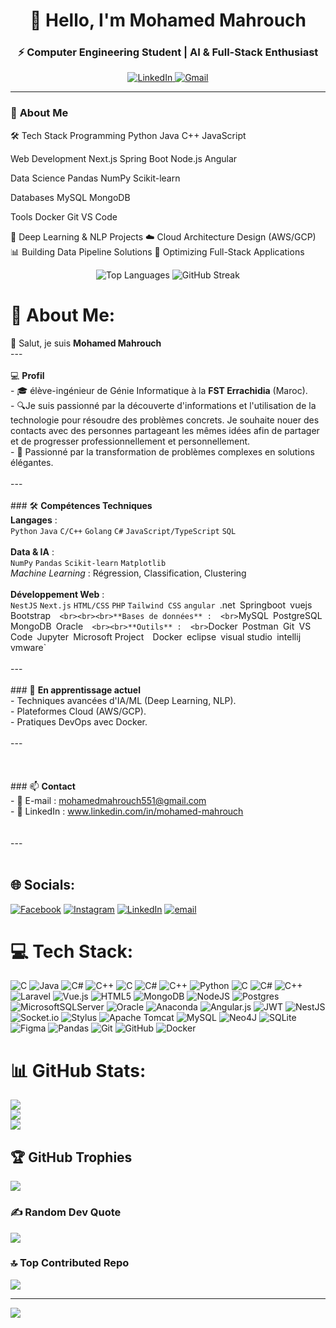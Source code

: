 <h1 align="center">👋 Hello, I'm Mohamed Mahrouch</h1>
<h3 align="center">⚡ Computer Engineering Student | AI & Full-Stack Enthusiast</h3>

<p align="center">
  <a href="https://www.linkedin.com/in/mohamed-mahrouch" target="_blank">
    <img src="https://img.shields.io/badge/LinkedIn-0077B5?style=for-the-badge&logo=linkedin&logoColor=white" alt="LinkedIn">
  </a>
  <a href="mailto:mohamedmahrouch551@gmail.com">
    <img src="https://img.shields.io/badge/Gmail-D14836?style=for-the-badge&logo=gmail&logoColor=white" alt="Gmail">
  </a>
</p>

---

### 🚀 **About Me**


🛠 Tech Stack
Programming
Python
Java
C++
JavaScript

Web Development
Next.js
Spring Boot
Node.js
Angular

Data Science
Pandas
NumPy
Scikit-learn

Databases
MySQL
MongoDB

Tools
Docker
Git
VS Code







🤖 Deep Learning & NLP Projects
☁️ Cloud Architecture Design (AWS/GCP)
📊 Building Data Pipeline Solutions
🚀 Optimizing Full-Stack Applications




<p align="center"> <img src="https://github-readme-stats.vercel.app/api/top-langs/?username=YOUR_USERNAME&layout=compact&theme=radical" alt="Top Languages"> <img src="https://github-readme-streak-stats.herokuapp.com/?user=YOUR_USERNAME&theme=radical" alt="GitHub Streak"> </p>

























































# 💫 About Me:
👋 Salut, je suis **Mohamed Mahrouch**<br>---<br><br> 💻 **Profil**  <br>- 🎓 élève-ingénieur de Génie Informatique à la **FST Errachidia** (Maroc).  <br>- 🔍Je suis passionné par la découverte d'informations et l'utilisation de la technologie pour résoudre des problèmes concrets. Je souhaite nouer des contacts avec des personnes partageant les mêmes idées afin de partager et de progresser professionnellement et personnellement.<br>- 🚀 Passionné par la transformation de problèmes complexes en solutions élégantes.  <br><br>---<br><br>### 🛠️ **Compétences Techniques**  <br>**Langages** :  <br>`Python` `Java` `C/C++` `Golang` `C#` `JavaScript/TypeScript` `SQL`  <br><br>**Data & IA** :  <br>`NumPy` `Pandas` `Scikit-learn` `Matplotlib`  <br>*Machine Learning* : Régression, Classification, Clustering  <br><br>**Développement Web** :  <br>`NestJS` `Next.js` `HTML/CSS` `PHP` `Tailwind CSS`  `angular `.net` `Springboot` `vuejs` `Bootstrap`  <br><br><br>**Bases de données** :  <br>`MySQL` `PostgreSQL` `MongoDB` `Oracle`  <br><br>**Outils** :  <br>`Docker` `Postman` `Git` `VS Code` `Jupyter` `Microsoft Project`  `Docker` `eclipse` `visual studio` `intellij` `vmware` <br><br>---<br><br>### 🌱 **En apprentissage actuel**  <br>- Techniques avancées d'IA/ML (Deep Learning, NLP).  <br>- Plateformes Cloud (AWS/GCP).  <br>- Pratiques DevOps avec Docker.  <br><br>---<br><br><br><br>### 📫 **Contact**  <br>- 📧 E-mail : mohamedmahrouch551@gmail.com<br>- 💼 LinkedIn : www.linkedin.com/in/mohamed-mahrouch<br><br><br>---<br><br>


## 🌐 Socials:
[![Facebook](https://img.shields.io/badge/Facebook-%231877F2.svg?logo=Facebook&logoColor=white)](https://facebook.com/medma) [![Instagram](https://img.shields.io/badge/Instagram-%23E4405F.svg?logo=Instagram&logoColor=white)](https://instagram.com/mohamedmahrouch) [![LinkedIn](https://img.shields.io/badge/LinkedIn-%230077B5.svg?logo=linkedin&logoColor=white)](https://linkedin.com/in/mohamed-mahrouch) [![email](https://img.shields.io/badge/Email-D14836?logo=gmail&logoColor=white)](mailto:mohamedmahrouch551@gmail.com) 

# 💻 Tech Stack:
![C](https://img.shields.io/badge/c-%2300599C.svg?style=for-the-badge&logo=c&logoColor=white) ![Java](https://img.shields.io/badge/java-%23ED8B00.svg?style=for-the-badge&logo=openjdk&logoColor=white) ![C#](https://img.shields.io/badge/c%23-%23239120.svg?style=for-the-badge&logo=csharp&logoColor=white) ![C++](https://img.shields.io/badge/c++-%2300599C.svg?style=for-the-badge&logo=c%2B%2B&logoColor=white) ![C](https://img.shields.io/badge/c-%2300599C.svg?style=for-the-badge&logo=c&logoColor=white) ![C#](https://img.shields.io/badge/c%23-%23239120.svg?style=for-the-badge&logo=csharp&logoColor=white) ![C++](https://img.shields.io/badge/c++-%2300599C.svg?style=for-the-badge&logo=c%2B%2B&logoColor=white) ![Python](https://img.shields.io/badge/python-3670A0?style=for-the-badge&logo=python&logoColor=ffdd54) ![C](https://img.shields.io/badge/c-%2300599C.svg?style=for-the-badge&logo=c&logoColor=white) ![C#](https://img.shields.io/badge/c%23-%23239120.svg?style=for-the-badge&logo=csharp&logoColor=white) ![C++](https://img.shields.io/badge/c++-%2300599C.svg?style=for-the-badge&logo=c%2B%2B&logoColor=white) ![Laravel](https://img.shields.io/badge/laravel-%23FF2D20.svg?style=for-the-badge&logo=laravel&logoColor=white) ![Vue.js](https://img.shields.io/badge/vue.js-%2335495e.svg?style=for-the-badge&logo=vuedotjs&logoColor=%234FC08D) ![HTML5](https://img.shields.io/badge/html5-%23E34F26.svg?style=for-the-badge&logo=html5&logoColor=white) ![MongoDB](https://img.shields.io/badge/MongoDB-%234ea94b.svg?style=for-the-badge&logo=mongodb&logoColor=white) ![NodeJS](https://img.shields.io/badge/node.js-6DA55F?style=for-the-badge&logo=node.js&logoColor=white) ![Postgres](https://img.shields.io/badge/postgres-%23316192.svg?style=for-the-badge&logo=postgresql&logoColor=white) ![MicrosoftSQLServer](https://img.shields.io/badge/Microsoft%20SQL%20Server-CC2927?style=for-the-badge&logo=microsoft%20sql%20server&logoColor=white) ![Oracle](https://img.shields.io/badge/Oracle-F80000?style=for-the-badge&logo=oracle&logoColor=white) ![Anaconda](https://img.shields.io/badge/Anaconda-%2344A833.svg?style=for-the-badge&logo=anaconda&logoColor=white) ![Angular.js](https://img.shields.io/badge/angular.js-%23E23237.svg?style=for-the-badge&logo=angularjs&logoColor=white) ![JWT](https://img.shields.io/badge/JWT-black?style=for-the-badge&logo=JSON%20web%20tokens) ![NestJS](https://img.shields.io/badge/nestjs-%23E0234E.svg?style=for-the-badge&logo=nestjs&logoColor=white) ![Socket.io](https://img.shields.io/badge/Socket.io-black?style=for-the-badge&logo=socket.io&badgeColor=010101) ![Stylus](https://img.shields.io/badge/stylus-%23ff6347.svg?style=for-the-badge&logo=stylus&logoColor=white) ![Apache Tomcat](https://img.shields.io/badge/apache%20tomcat-%23F8DC75.svg?style=for-the-badge&logo=apache-tomcat&logoColor=black) ![MySQL](https://img.shields.io/badge/mysql-4479A1.svg?style=for-the-badge&logo=mysql&logoColor=white) ![Neo4J](https://img.shields.io/badge/Neo4j-008CC1?style=for-the-badge&logo=neo4j&logoColor=white) ![SQLite](https://img.shields.io/badge/sqlite-%2307405e.svg?style=for-the-badge&logo=sqlite&logoColor=white) ![Figma](https://img.shields.io/badge/figma-%23F24E1E.svg?style=for-the-badge&logo=figma&logoColor=white) ![Pandas](https://img.shields.io/badge/pandas-%23150458.svg?style=for-the-badge&logo=pandas&logoColor=white) ![Git](https://img.shields.io/badge/git-%23F05033.svg?style=for-the-badge&logo=git&logoColor=white) ![GitHub](https://img.shields.io/badge/github-%23121011.svg?style=for-the-badge&logo=github&logoColor=white) ![Docker](https://img.shields.io/badge/docker-%230db7ed.svg?style=for-the-badge&logo=docker&logoColor=white)
# 📊 GitHub Stats:
![](https://github-readme-stats.vercel.app/api?username=mohamedmahrouch&theme=dark&hide_border=false&include_all_commits=true&count_private=true)<br/>
![](https://nirzak-streak-stats.vercel.app/?user=mohamedmahrouch&theme=dark&hide_border=false)<br/>
![](https://github-readme-stats.vercel.app/api/top-langs/?username=mohamedmahrouch&theme=dark&hide_border=false&include_all_commits=true&count_private=true&layout=compact)

## 🏆 GitHub Trophies
![](https://github-profile-trophy.vercel.app/?username=mohamedmahrouch&theme=radical&no-frame=false&no-bg=true&margin-w=4)

### ✍️ Random Dev Quote
![](https://quotes-github-readme.vercel.app/api?type=vetical&theme=radical)

### 🔝 Top Contributed Repo
![](https://github-contributor-stats.vercel.app/api?username=mohamedmahrouch&limit=5&theme=dark&combine_all_yearly_contributions=true)

---
[![](https://visitcount.itsvg.in/api?id=mohamedmahrouch&icon=0&color=0)](https://visitcount.itsvg.in)

<!-- Proudly created with GPRM ( https://gprm.itsvg.in ) -->
